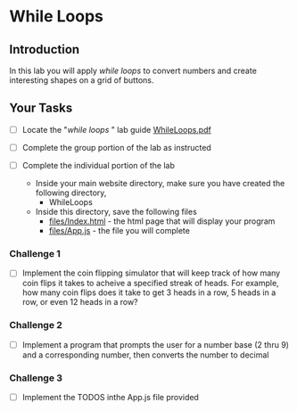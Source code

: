 # While Loops

## Introduction
In this lab you will apply _while loops_ to convert numbers and create interesting shapes on a grid of buttons.   

## Your Tasks

- [ ] Locate the "_while loops_ " lab guide [WhileLoops.pdf](WhileLoops.pdf)

- [ ] Complete the group portion of the lab as instructed

- [ ] Complete the individual portion of the lab

	* Inside your main website directory, make sure you have created the following directory, 
		- WhileLoops
	* Inside this directory, save the following files
		- [files/Index.html](files/Index.html) - the html page that will display your program
		- [files/App.js](files/App.js) - the file you will complete

### Challenge 1

- [ ] Implement the coin flipping simulator that will keep track of how many coin flips it takes to acheive a specified streak of heads.   For example, how many coin flips does it take to get 3 heads in a row, 5 heads in a row, or even 12 heads in a row?

### Challenge 2

- [ ] Implement a program that prompts the user for a number base (2 thru 9) and a corresponding number, then converts the number to decimal

### Challenge 3

- [ ] Implement the TODOS inthe App.js file provided
















